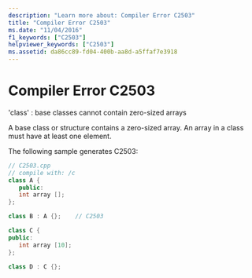 ```yaml
---
description: "Learn more about: Compiler Error C2503"
title: "Compiler Error C2503"
ms.date: "11/04/2016"
f1_keywords: ["C2503"]
helpviewer_keywords: ["C2503"]
ms.assetid: da86cc89-fd04-400b-aa8d-a5ffaf7e3918
---
```

# Compiler Error C2503

'class' : base classes cannot contain zero-sized arrays

A base class or structure contains a zero-sized array. An array in a class must have at least one element.

The following sample generates C2503:

```cpp
// C2503.cpp
// compile with: /c
class A {
   public:
   int array [];
};

class B : A {};    // C2503

class C {
public:
   int array [10];
};

class D : C {};
```
